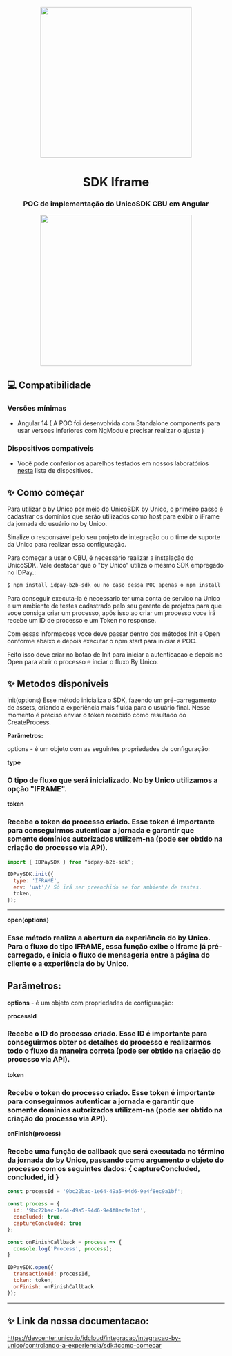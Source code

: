 <p align='center'>
  <a href='https://unico.io'>
    <img width='350' src='https://unico.io/wp-content/uploads/2024/05/idcloud-horizontal-color.svg'></img>
  </a>
</p>

<h1 align='center'>SDK Iframe</h1>

<div align='center'>
  
  ### POC de implementação do UnicoSDK CBU em Angular
  
  <img width='350' src='https://static-00.iconduck.com/assets.00/angular-icon-2048x554-ogh7idu0.png'></img>
</div>

## 💻 Compatibilidade

### Versões mínimas

- Angular 14 ( A POC foi desenvolvida com Standalone components para usar versoes inferiores com NgModule precisar realizar o ajuste )

### Dispositivos compatíveis

- Você pode conferior os aparelhos testados em nossos laboratórios <a href='https://devcenter.unico.io/idcloud/integracao/integracao-by-unico/visao-geral#dispositivos-compativeis'>nesta</a> lista de dispositivos.


## ✨ Como começar

Para utilizar o by Unico por meio do UnicoSDK by Unico, o primeiro passo é cadastrar os domínios que serão utilizados como host para exibir o iFrame da jornada do usuário no by Unico.

Sinalize o responsável pelo seu projeto de integração ou o time de suporte da Unico para realizar essa configuração.

Para começar a usar o CBU, é necessário realizar a instalação do UnicoSDK. Vale destacar que o "by Unico" utiliza o mesmo SDK empregado no IDPay.:

```javascript
$ npm install idpay-b2b-sdk ou no caso dessa POC apenas o npm install
```

Para conseguir executa-la é necessario ter uma conta de servico na Unico e um ambiente de testes cadastrado pelo seu gerente de projetos para que voce consiga criar um processo, após isso ao criar um processo voce irá recebe um ID de processo e um Token no response.

Com essas informacoes voce deve passar dentro dos métodos Init e Open conforme abaixo e depois executar o npm start para iniciar a POC.

Feito isso deve criar no botao de Init para iniciar a autenticacao e depois no Open para abrir o processo e inciar o fluxo By Unico.


## ✨ Metodos disponiveis

init(options)
Esse método inicializa o SDK, fazendo um pré-carregamento de assets, criando a experiência mais fluida para o usuário final. Nesse momento é preciso enviar o token recebido como resultado do CreateProcess.

<strong>Parâmetros:</strong>

options - é um objeto com as seguintes propriedades de configuração:

<strong>type</strong>

### O tipo de fluxo que será inicializado. No by Unico utilizamos a opção "IFRAME".

<strong>token</strong>

### Recebe o token do processo criado. Esse token é importante para conseguirmos autenticar a jornada e garantir que somente domínios autorizados utilizem-na (pode ser obtido na criação do processo via API).

```javascript
import { IDPaySDK } from “idpay-b2b-sdk”;

IDPaySDK.init({
  type: 'IFRAME',
  env: 'uat'// Só irá ser preenchido se for ambiente de testes.
  token,
});
```

---

<strong>open(options)</strong>
### Esse método realiza a abertura da experiência do by Unico. Para o fluxo do tipo IFRAME, essa função exibe o iframe já pré-carregado, e inicia o fluxo de mensageria entre a página do cliente e a experiência do by Unico.

## Parâmetros:

<strong>options</strong> - é um objeto com propriedades de configuração:

<strong>processId</strong>

### Recebe o ID do processo criado. Esse ID é importante para conseguirmos obter os detalhes do processo e realizarmos todo o fluxo da maneira correta (pode ser obtido na criação do processo via API).

<strong>token</strong>

### Recebe o token do processo criado. Esse token é importante para conseguirmos autenticar a jornada e garantir que somente domínios autorizados utilizem-na (pode ser obtido na criação do processo via API).

<strong>onFinish(process)</strong>

### Recebe uma função de callback que será executada no término da jornada do by Unico, passando como argumento o objeto do processo com os seguintes dados: { captureConcluded, concluded, id }

```javascript
const processId = '9bc22bac-1e64-49a5-94d6-9e4f8ec9a1bf';
```

```javascript
const process = {
  id: '9bc22bac-1e64-49a5-94d6-9e4f8ec9a1bf',
  concluded: true,
  captureConcluded: true
};
```

```javascript
const onFinishCallback = process => {
  console.log('Process', process);
}
```

```javascript
IDPaySDK.open({
  transactionId: processId,
  token: token,
  onFinish: onFinishCallback
});
```

---

## ✨ Link da nossa documentacao: 

https://devcenter.unico.io/idcloud/integracao/integracao-by-unico/controlando-a-experiencia/sdk#como-comecar
